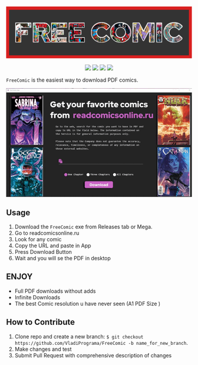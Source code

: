 ![stronghold logo](img/BannerFreeComic.png)
<p align="center">
<img width="100" src="https://img.shields.io/badge/plastic-legal-success">
<img width="100" src="https://img.shields.io/github/downloads/VladiPrograma/FreeComic/total?color=Success??style=plastic">
 <img width="100" src="https://img.shields.io/github/repo-size/VladiPrograma/FreeComic??style=plastic"> 
 <img width="100" src="https://img.shields.io/github/followers/VladiPrograma?style=plastic">
</p>


`FreeComic` is the easiest way to download PDF comics.

<p align="center"><img align="center" alt="GIF" src="https://github.com/VladiPrograma/FreeComic/blob/main/img/Example1.gif?raw=true"/></p>

**Usage**
---

1. Download the `FreeComic` exe from Releases tab or Mega.
2. Go to readcomicsonline.ru
3. Look for any comic 
4. Copy the URL and paste in App
6. Press Download Button
7. Wait and you will se the PDF in desktop


**ENJOY**
---

+ Full PDF downloads without adds 
+ Infinite Downloads
+ The best Comic resolution u have never seen (A1 PDF Size )

**How to Contribute**
---

1. Clone repo and create a new branch: `$ git checkout https://github.com/VladiPrograma/FreeComic -b name_for_new_branch`.
2. Make changes and test
3. Submit Pull Request with comprehensive description of changes

